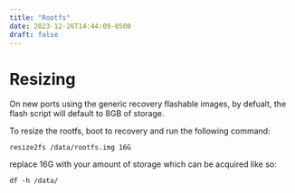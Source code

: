 ```yaml
---
title: "Rootfs"
date: 2023-12-26T14:44:09-0500
draft: false
---
```


# Resizing
On new ports using the generic recovery flashable images, by defualt, the flash script will default to 8GB of storage.

To resize the rootfs, boot to recovery and run the following command:

	resize2fs /data/rootfs.img 16G

replace 16G with your amount of storage which can be acquired like so:

	df -h /data/
